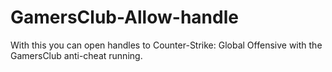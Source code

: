 # GamersClub-Allow-handle
With this you can open handles to Counter-Strike: Global Offensive with the GamersClub anti-cheat running.
